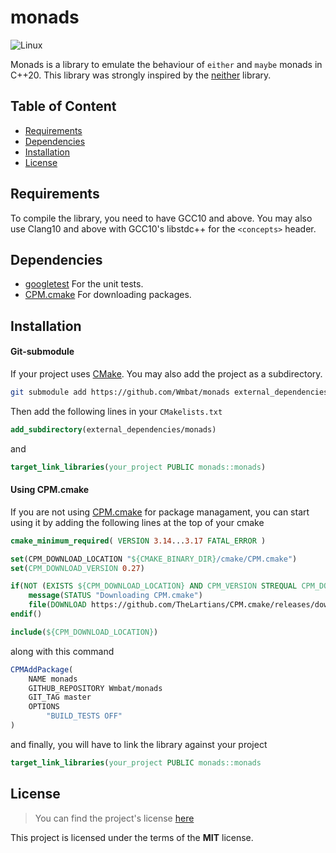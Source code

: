 # monads

![Linux](https://github.com/Wmbat/monads/workflows/Linux/badge.svg)

Monads is a library to emulate the behaviour of `either` and `maybe` monads in C++20. This library was strongly inspired by the
[neither](https://github.com/LoopPerfect/neither) library.

## Table of Content
* [Requirements](#requirements)
* [Dependencies](#dependencies)
* [Installation](#installation)
* [License](#license)

## Requirements

To compile the library, you need to have GCC10 and above. You may also use Clang10 and above with GCC10's libstdc++ for
the `<concepts>` header.

## Dependencies

* [googletest](https://github.com/google/googletest) For the unit tests.
* [CPM.cmake](https://github.com/TheLartians/CPM.cmake) For downloading packages.

## Installation

#### Git-submodule

If your project uses [CMake](https://cmake.org/). You may also add the project as a subdirectory.
```sh
git submodule add https://github.com/Wmbat/monads external_dependencies
```

Then add the following lines in your `CMakelists.txt`
```cmake
add_subdirectory(external_dependencies/monads)
```

and
```cmake
target_link_libraries(your_project PUBLIC monads::monads)
```

#### Using CPM.cmake

If you are not using [CPM.cmake](https://github.com/TheLartians/CPM.cmake) for package managament, you can start using
it by adding the following lines at the top of your cmake 
```cmake
cmake_minimum_required( VERSION 3.14...3.17 FATAL_ERROR )

set(CPM_DOWNLOAD_LOCATION "${CMAKE_BINARY_DIR}/cmake/CPM.cmake")
set(CPM_DOWNLOAD_VERSION 0.27)

if(NOT (EXISTS ${CPM_DOWNLOAD_LOCATION} AND CPM_VERSION STREQUAL CPM_DOWNLOAD_VERSION))
    message(STATUS "Downloading CPM.cmake")
    file(DOWNLOAD https://github.com/TheLartians/CPM.cmake/releases/download/v${CPM_DOWNLOAD_VERSION}/CPM.cmake ${CPM_DOWNLOAD_LOCATION})
endif()

include(${CPM_DOWNLOAD_LOCATION})
```

along with this command
```cmake
CPMAddPackage(
    NAME monads
    GITHUB_REPOSITORY Wmbat/monads
    GIT_TAG master
    OPTIONS
        "BUILD_TESTS OFF"
)
```

and finally, you will have to link the library against your project
```cmake 
target_link_libraries(your_project PUBLIC monads::monads
```

## License

> You can find the project's license [here](https://github.com/Wmbat/monads/blob/master/LICENSE)

This project is licensed under the terms of the **MIT** license.

